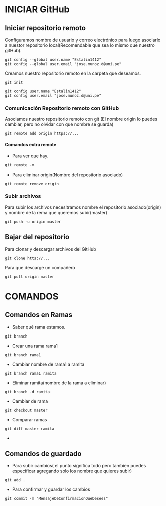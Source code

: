 # INICIAR GitHub
## Iniciar repositorio remoto
Configuramos nombre de usuario y correo electrónico para luego asociarlo a nuestor repositorio local(Recomendable que sea lo mismo que nuestro gitHub).
```
git config --global user.name "Estalin1412"
git config --global user.email "jose.munoz.d@uni.pe"
```
Creamos nuestro repositorio remoto en la carpeta que deseamos.
```
git init
```
```
git config user.name "Estalin1412"
git config user.email "jose.munoz.d@uni.pe"
```
### Comunicación Repositorio remoto con GitHub
Asociamos nuestro repositorio remoto con git (El nombre origin lo puedes cambiar, pero no olvidar con que nombre se guarda)
```
git remote add origin https://...

```
#### Comandos extra remote
* Para ver que hay.
```
git remote -v 
```
* Para eliminar origin(Nombre del repositorio asociado)

```
git remote remove origin
```
### Subir archivos

Para subir los archivos necesitramos nombre el repositorio asociado(origin) y nombre de la rema que queremos subir(master)
```
git push -u origin master
```
## Bajar del repositorio
Para clonar y descargar archivos del GitHub
```
git clone htts://...
```
Para que descarge un compañero
```
git pull origin master
```
# COMANDOS
## Comandos en Ramas
* Saber qué rama estamos.
```
git branch
```

* Crear una rama rama1
```
git branch rama1
```
* Cambiar nombre de rama1 a ramita
```
git branch rama1 ramita
```
* Eliminar ramita(nombre de la rama a eliminar)
```
git branch -d ramita 
```
* Cambiar de rama
```
git checkout master
```
* Comparar ramas
```
git diff master ramita
```
*
## Comandos de guardado
* Para subir cambios( el punto significa todo pero tambien puedes especificar agregando solo los nombre que quieres subir)
```
git add .
```
* Para confirmar y guardar los cambios
```
git commit -m "MensajeDeConfirmacionQueDesees"
```